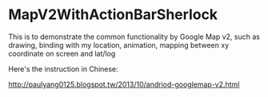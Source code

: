 MapV2WithActionBarSherlock
==========================


This is to demonstrate the common functionality by Google Map v2, such as drawing, binding with my location, animation, mapping between xy coordinate on screen and lat/log



Here's the instruction in Chinese:

http://paulyang0125.blogspot.tw/2013/10/andriod-googlemap-v2.html





